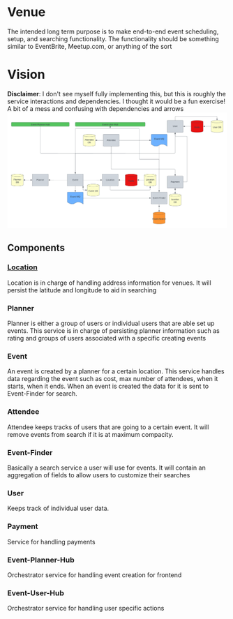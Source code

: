 # Venue
 The intended long term purpose is to make end-to-end event scheduling, setup, and searching functionality. The functionality should be something similar to EventBrite, Meetup.com, or anything of the sort
 
# Vision 
**Disclaimer**: I don't see myself fully implementing this, but this is roughly the service interactions and dependencies. I thought it would be a fun exercise! A bit of a mess and confusing with dependencies and arrows 
![Architecture Vision](docs%2Fimages%2FVenue.png)

## Components

### [Location](location/README.md)
Location is in charge of handling address information for venues. It will persist the latitude and longitude to aid in searching 
### Planner 
Planner is either a group of users or individual users that are able set up events. This service is in charge of persisting planner information such as rating and groups of users associated with a specific creating events 
### Event
An event is created by a planner for a certain location. This service handles data regarding the event such as cost, max number of attendees, when it starts, when it ends. When an event is created the data for it is sent to Event-Finder for search. 
### Attendee
Attendee keeps tracks of users that are going to a certain event. It will remove events from search if it is at maximum compacity.
### Event-Finder
Basically a search service a user will use for events. It will contain an aggregation of fields to allow users to customize their searches
### User
Keeps track of individual user data. 
### Payment
Service for handling payments 
### Event-Planner-Hub
Orchestrator service for handling event creation for frontend
### Event-User-Hub
Orchestrator service for handling user specific actions